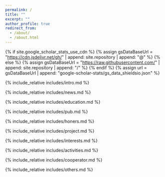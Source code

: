 ```yaml
---
permalink: /
title: ""
excerpt: ""
author_profile: true
redirect_from: 
  - /about/
  - /about.html
---
```


{% if site.google_scholar_stats_use_cdn %}
{% assign gsDataBaseUrl = "https://cdn.jsdelivr.net/gh/" | append: site.repository | append: "@" %}
{% else %}
{% assign gsDataBaseUrl = "https://raw.githubusercontent.com/" | append: site.repository | append: "/" %}
{% endif %}
{% assign url = gsDataBaseUrl | append: "google-scholar-stats/gs_data_shieldsio.json" %}

<span class='anchor' id='about-me'></span>

{% include_relative includes/intro.md %}

{% include_relative includes/news.md %}

{% include_relative includes/education.md %}

{% include_relative includes/pub.md %}

{% include_relative includes/honers.md %}

{% include_relative includes/project.md %}

{% include_relative includes/interests.md %}

{% include_relative includes/activities.md %}

{% include_relative includes/cooperator.md %}

{% include_relative includes/others.md %}

